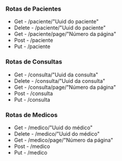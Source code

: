 ### Rotas de Pacientes

- Get - /paciente/"Uuid do paciente"
- Delete - /paciente/"Uuid do paciente"
- Get - /paciente/page/"Número da página"
- Post - /paciente
- Put - /paciente

### Rotas de Consultas

- Get - /consulta/"Uuid da consulta"
- Delete - /consulta/"Uuid da consulta"
- Get - /consulta/page/"Número da página"
- Post - /consulta
- Put - /consulta

### Rotas de Medicos

- Get - /medico/"Uuid do médico"
- Delete - /medico/"Uuid do médico"
- Get - /medico/page/"Número da página"
- Post - /medico
- Put - /medico